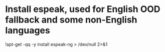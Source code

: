 # Install espeak, used for English OOD fallback and some non-English languages
!apt-get -qq -y install espeak-ng > /dev/null 2>&1